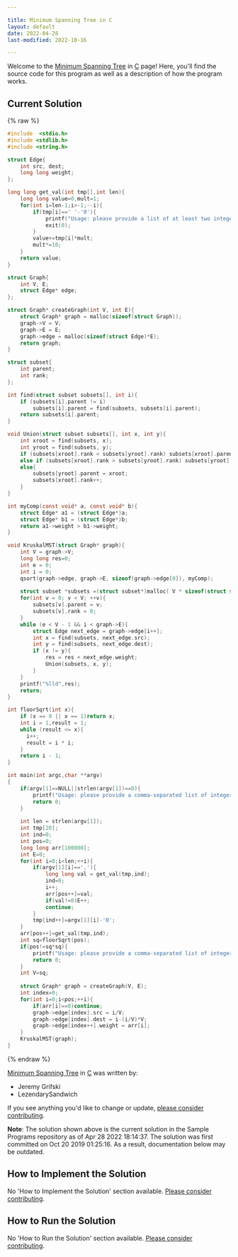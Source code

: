 ```yaml
---

title: Minimum Spanning Tree in C
layout: default
date: 2022-04-28
last-modified: 2022-10-16

---
```


Welcome to the [Minimum Spanning Tree](https://sampleprograms.io/projects/minimum-spanning-tree) in [C](https://sampleprograms.io/languages/c) page! Here, you'll find the source code for this program as well as a description of how the program works.

## Current Solution

{% raw %}

```c
#include  <stdio.h>
#include <stdlib.h>
#include <string.h>

struct Edge{ 
	int src, dest;
    long long weight; 
}; 

long long get_val(int tmp[],int len){
    long long value=0,mult=1;
    for(int i=len-1;i>-1;--i){
        if(tmp[i]==' '-'0'){
            printf("Usage: please provide a list of at least two integers to sort in the format \"1, 2, 3, 4, 5\"\n");
            exit(0);
        }
        value+=tmp[i]*mult;
        mult*=10;
    }
    return value;
}

struct Graph{ 
	int V, E; 
	struct Edge* edge; 
}; 

struct Graph* createGraph(int V, int E){ 
	struct Graph* graph = malloc(sizeof(struct Graph)); 
	graph->V = V; 
	graph->E = E; 
	graph->edge = malloc(sizeof(struct Edge)*E); 
	return graph; 
} 

struct subset{ 
	int parent; 
	int rank; 
}; 

int find(struct subset subsets[], int i){ 
	if (subsets[i].parent != i) 
		subsets[i].parent = find(subsets, subsets[i].parent); 
	return subsets[i].parent; 
} 

void Union(struct subset subsets[], int x, int y){ 
	int xroot = find(subsets, x); 
	int yroot = find(subsets, y); 
	if (subsets[xroot].rank < subsets[yroot].rank) subsets[xroot].parent = yroot; 
	else if (subsets[xroot].rank > subsets[yroot].rank) subsets[yroot].parent = xroot; 
	else{ 
		subsets[yroot].parent = xroot; 
		subsets[xroot].rank++; 
	} 
} 

int myComp(const void* a, const void* b){ 
	struct Edge* a1 = (struct Edge*)a; 
	struct Edge* b1 = (struct Edge*)b; 
	return a1->weight > b1->weight; 
} 

void KruskalMST(struct Graph* graph){ 
	int V = graph->V; 
    long long res=0;
	int e = 0; 
	int i = 0;  
	qsort(graph->edge, graph->E, sizeof(graph->edge[0]), myComp); 
    
	struct subset *subsets =(struct subset*)malloc( V * sizeof(struct subset) ); 
	for(int v = 0; v < V; ++v){ 
		subsets[v].parent = v; 
		subsets[v].rank = 0; 
	} 
	while (e < V - 1 && i < graph->E){ 
		struct Edge next_edge = graph->edge[i++]; 
		int x = find(subsets, next_edge.src); 
		int y = find(subsets, next_edge.dest); 
		if (x != y){ 
			res = res + next_edge.weight; 
			Union(subsets, x, y); 
		} 
	} 
	printf("%lld",res); 
	return; 
} 

int floorSqrt(int x){ 
    if (x == 0 || x == 1)return x; 
    int i = 1,result = 1; 
    while (result <= x){ 
      i++; 
      result = i * i; 
    } 
    return i - 1; 
}

int main(int argc,char **argv)
{
    if(argv[1]==NULL||strlen(argv[1])==0){
        printf("Usage: please provide a comma-separated list of integers");
        return 0;
    }
    
    int len = strlen(argv[1]);
    int tmp[20];
    int ind=0;
    int pos=0;
    long long arr[100000];
    int E=0;
    for(int i=0;i<len;++i){
        if(argv[1][i]==','){
            long long val = get_val(tmp,ind);
            ind=0;
            i++;
            arr[pos++]=val;
            if(val!=0)E++;
            continue;
        }
        tmp[ind++]=argv[1][i]-'0';
    }
    arr[pos++]=get_val(tmp,ind);
    int sq=floorSqrt(pos);
    if(pos!=sq*sq){
        printf("Usage: please provide a comma-separated list of integers");
        return 0;
    }
    int V=sq;
    
    struct Graph* graph = createGraph(V, E);
    int index=0;
    for(int i=0;i<pos;++i){
        if(arr[i]==0)continue;
        graph->edge[index].src = i/V; 
        graph->edge[index].dest = i-(i/V)*V; 
        graph->edge[index++].weight = arr[i];
    }
    KruskalMST(graph);
}
```

{% endraw %}

[Minimum Spanning Tree](https://sampleprograms.io/projects/minimum-spanning-tree) in [C](https://sampleprograms.io/languages/c) was written by:

- Jeremy Grifski
- LezendarySandwich

If you see anything you'd like to change or update, [please consider contributing](https://github.com/TheRenegadeCoder/sample-programs).

**Note**: The solution shown above is the current solution in the Sample Programs repository as of Apr 28 2022 18:14:37. The solution was first committed on Oct 20 2019 01:25:16. As a result, documentation below may be outdated.

## How to Implement the Solution

No 'How to Implement the Solution' section available. [Please consider contributing](https://github.com/TheRenegadeCoder/sample-programs-website).

## How to Run the Solution

No 'How to Run the Solution' section available. [Please consider contributing](https://github.com/TheRenegadeCoder/sample-programs-website).